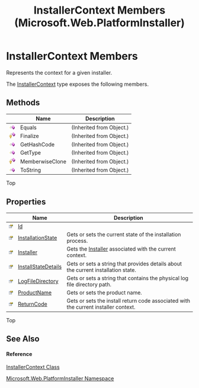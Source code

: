 ﻿---
title: InstallerContext Members (Microsoft.Web.PlatformInstaller)
TOCTitle: InstallerContext Members
ms:assetid: AllMembers.T:Microsoft.Web.PlatformInstaller.InstallerContext
ms:mtpsurl: https://msdn.microsoft.com/en-us/library/microsoft.web.platforminstaller.installercontext_members(v=VS.90)
ms:contentKeyID: 22049632
ms.date: 05/02/2012
mtps_version: v=VS.90
---

# InstallerContext Members

Represents the context for a given installer.

The [InstallerContext](installercontext-class-microsoft-web-platforminstaller.md) type exposes the following members.

## Methods

<table>
<thead>
<tr class="header">
<th> </th>
<th>Name</th>
<th>Description</th>
</tr>
</thead>
<tbody>
<tr class="odd">
<td><img src="images/Dd565996.pubmethod(en-us,VS.90).gif" title="Public method" alt="Public method" /></td>
<td>Equals</td>
<td>(Inherited from Object.)</td>
</tr>
<tr class="even">
<td><img src="images/Dd565996.protmethod(en-us,VS.90).gif" title="Protected method" alt="Protected method" /></td>
<td>Finalize</td>
<td>(Inherited from Object.)</td>
</tr>
<tr class="odd">
<td><img src="images/Dd565996.pubmethod(en-us,VS.90).gif" title="Public method" alt="Public method" /></td>
<td>GetHashCode</td>
<td>(Inherited from Object.)</td>
</tr>
<tr class="even">
<td><img src="images/Dd565996.pubmethod(en-us,VS.90).gif" title="Public method" alt="Public method" /></td>
<td>GetType</td>
<td>(Inherited from Object.)</td>
</tr>
<tr class="odd">
<td><img src="images/Dd565996.protmethod(en-us,VS.90).gif" title="Protected method" alt="Protected method" /></td>
<td>MemberwiseClone</td>
<td>(Inherited from Object.)</td>
</tr>
<tr class="even">
<td><img src="images/Dd565996.pubmethod(en-us,VS.90).gif" title="Public method" alt="Public method" /></td>
<td>ToString</td>
<td>(Inherited from Object.)</td>
</tr>
</tbody>
</table>


Top

## Properties

<table>
<thead>
<tr class="header">
<th> </th>
<th>Name</th>
<th>Description</th>
</tr>
</thead>
<tbody>
<tr class="odd">
<td><img src="images/Dd565996.pubproperty(en-us,VS.90).gif" title="Public property" alt="Public property" /></td>
<td><a href="installercontext-id-property-microsoft-web-platforminstaller.md">Id</a></td>
<td></td>
</tr>
<tr class="even">
<td><img src="images/Dd565996.pubproperty(en-us,VS.90).gif" title="Public property" alt="Public property" /></td>
<td><a href="installercontext-installationstate-property-microsoft-web-platforminstaller.md">InstallationState</a></td>
<td>Gets or sets the current state of the installation process.</td>
</tr>
<tr class="odd">
<td><img src="images/Dd565996.pubproperty(en-us,VS.90).gif" title="Public property" alt="Public property" /></td>
<td><a href="installercontext-installer-property-microsoft-web-platforminstaller.md">Installer</a></td>
<td>Gets the <a href="installer-class-microsoft-web-platforminstaller.md">Installer</a> associated with the current context.</td>
</tr>
<tr class="even">
<td><img src="images/Dd565996.pubproperty(en-us,VS.90).gif" title="Public property" alt="Public property" /></td>
<td><a href="installercontext-installstatedetails-property-microsoft-web-platforminstaller.md">InstallStateDetails</a></td>
<td>Gets or sets a string that provides details about the current installation state.</td>
</tr>
<tr class="odd">
<td><img src="images/Dd565996.pubproperty(en-us,VS.90).gif" title="Public property" alt="Public property" /></td>
<td><a href="installercontext-logfiledirectory-property-microsoft-web-platforminstaller.md">LogFileDirectory</a></td>
<td>Gets or sets a string that contains the physical log file directory path.</td>
</tr>
<tr class="even">
<td><img src="images/Dd565996.pubproperty(en-us,VS.90).gif" title="Public property" alt="Public property" /></td>
<td><a href="installercontext-productname-property-microsoft-web-platforminstaller.md">ProductName</a></td>
<td>Gets or sets the product name.</td>
</tr>
<tr class="odd">
<td><img src="images/Dd565996.pubproperty(en-us,VS.90).gif" title="Public property" alt="Public property" /></td>
<td><a href="installercontext-returncode-property-microsoft-web-platforminstaller.md">ReturnCode</a></td>
<td>Gets or sets the install return code associated with the current installer context.</td>
</tr>
</tbody>
</table>


Top

## See Also

#### Reference

[InstallerContext Class](installercontext-class-microsoft-web-platforminstaller.md)

[Microsoft.Web.PlatformInstaller Namespace](microsoft-web-platforminstaller-namespace.md)


